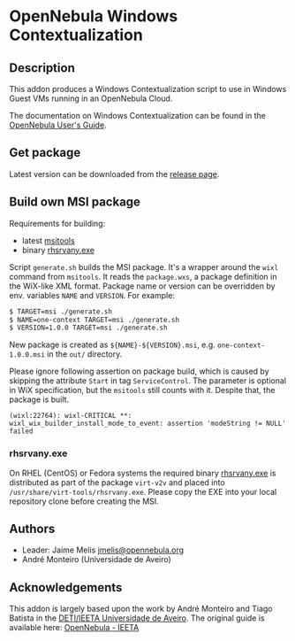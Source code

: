 # OpenNebula Windows Contextualization

## Description

This addon produces a Windows Contextualization script to use in Windows Guest VMs running in an OpenNebula Cloud.

The documentation on Windows Contextualization can be found in
the [OpenNebula User's Guide](http://docs.opennebula.org/5.2/operation/vm_setup/context_overview.html).

## Get package

Latest version can be downloaded from the
[release page](https://github.com/OpenNebula/addon-context-windows/releases).

## Build own MSI package

Requirements for building:

* latest [msitools](https://wiki.gnome.org/msitools)
* binary [rhsrvany.exe](https://github.com/rwmjones/rhsrvany)

Script `generate.sh` builds the MSI package. It's a wrapper around
the `wixl` command from `msitools`. It reads the `package.wxs`, a package
definition in the WiX-like XML format. Package name or version can be
overridden by env. variables `NAME` and `VERSION`. For example:

```bash
$ TARGET=msi ./generate.sh
$ NAME=one-context TARGET=msi ./generate.sh
$ VERSION=1.0.0 TARGET=msi ./generate.sh
```

New package is created as `${NAME}-${VERSION}.msi`,
e.g. `one-context-1.0.0.msi` in the `out/` directory.

Please ignore following assertion on package build, which is caused
by skipping the attribute `Start` in tag `ServiceControl`. The parameter
is optional in WiX specification, but the `msitools` still counts with it.
Despite that, the package is built.

```
(wixl:22764): wixl-CRITICAL **: wixl_wix_builder_install_mode_to_event: assertion 'modeString != NULL' failed
```

### rhsrvany.exe

On RHEL (CentOS) or Fedora systems the required binary
[rhsrvany.exe](https://github.com/rwmjones/rhsrvany) is distributed as part
of the package `virt-v2v` and placed into `/usr/share/virt-tools/rhsrvany.exe`.
Please copy the EXE into your local repository clone before creating the MSI.

## Authors

* Leader: Jaime Melis jmelis@opennebula.org
* André Monteiro (Universidade de Aveiro)

## Acknowledgements

This addon is largely based upon the work by André Monteiro and Tiago Batista in the [DETI/IEETA Universidade de Aveiro](http://www.ua.pt/). The original guide is available here: [OpenNebula - IEETA](http://wiki.ieeta.pt/wiki/index.php/OpenNebula)
